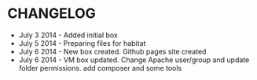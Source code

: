 CHANGELOG
=======

- July 3 2014 - Added initial box
- July 5 2014 - Preparing files for habitat
- July 6 2014 - New box created. Github pages site created
- July 6 2014 - VM box updated. Change Apache user/group and update folder permissions. add composer and some tools


